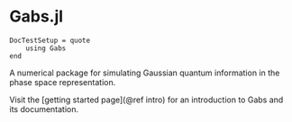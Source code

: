 # Gabs.jl

```@meta
DocTestSetup = quote
    using Gabs
end
```

A numerical package for simulating Gaussian quantum information in the phase space representation.

Visit the [getting started page](@ref intro) for an introduction to Gabs
and its documentation.